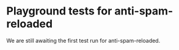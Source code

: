 # Playground tests for anti-spam-reloaded
We are still awaiting the first test run for anti-spam-reloaded.
